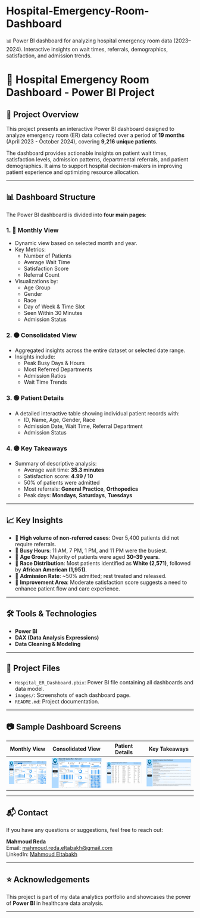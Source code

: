 # Hospital-Emergency-Room-Dashboard
📊 Power BI dashboard for analyzing hospital emergency room data (2023–2024). Interactive insights on wait times, referrals, demographics, satisfaction, and admission trends.

# 🏥 Hospital Emergency Room Dashboard - Power BI Project

## 📌 Project Overview

This project presents an interactive Power BI dashboard designed to analyze emergency room (ER) data collected over a period of **19 months** (April 2023 - October 2024), covering **9,216 unique patients**.

The dashboard provides actionable insights on patient wait times, satisfaction levels, admission patterns, departmental referrals, and patient demographics. It aims to support hospital decision-makers in improving patient experience and optimizing resource allocation.

---

## 📊 Dashboard Structure

The Power BI dashboard is divided into **four main pages**:

### 1. 🔵 Monthly View
- Dynamic view based on selected month and year.
- Key Metrics:
  - Number of Patients
  - Average Wait Time
  - Satisfaction Score
  - Referral Count
- Visualizations by:
  - Age Group
  - Gender
  - Race
  - Day of Week & Time Slot
  - Seen Within 30 Minutes
  - Admission Status

### 2. 🟠 Consolidated View
- Aggregated insights across the entire dataset or selected date range.
- Insights include:
  - Peak Busy Days & Hours
  - Most Referred Departments
  - Admission Ratios
  - Wait Time Trends

### 3. 🟢 Patient Details
- A detailed interactive table showing individual patient records with:
  - ID, Name, Age, Gender, Race
  - Admission Date, Wait Time, Referral Department
  - Admission Status

### 4. 🟣 Key Takeaways
- Summary of descriptive analysis:
  - Average wait time: **35.3 minutes**
  - Satisfaction score: **4.99 / 10**
  - 50% of patients were admitted
  - Most referrals: **General Practice**, **Orthopedics**
  - Peak days: **Mondays**, **Saturdays**, **Tuesdays**

---

## 📈 Key Insights

- 🔹 **High volume of non-referred cases**: Over 5,400 patients did not require referrals.
- 🔹 **Busy Hours**: 11 AM, 7 PM, 1 PM, and 11 PM were the busiest.
- 🔹 **Age Group**: Majority of patients were aged **30–39 years**.
- 🔹 **Race Distribution**: Most patients identified as **White (2,571)**, followed by **African American (1,951)**.
- 🔹 **Admission Rate**: ~50% admitted; rest treated and released.
- 🔹 **Improvement Area**: Moderate satisfaction score suggests a need to enhance patient flow and care experience.

---

## 🛠️ Tools & Technologies

- **Power BI**
- **DAX (Data Analysis Expressions)**
- **Data Cleaning & Modeling**

---

## 📁 Project Files

- `Hospital_ER_Dashboard.pbix`: Power BI file containing all dashboards and data model.
- `images/`: Screenshots of each dashboard page.
- `README.md`: Project documentation.

---

## 📷 Sample Dashboard Screens

| Monthly View | Consolidated View | Patient Details | Key Takeaways |
|--------------|-------------------|-----------------|----------------|
| ![Monthly](images/Monthly_View.png) | ![Consolidated](images/Consolidated_View.png) | ![Details](images/Patient_Details.png) | ![Insights](images/Key_Takeaways.png) |

---

## 📬 Contact

If you have any questions or suggestions, feel free to reach out:

**Mahmoud Reda**  
Email: mahmoud.reda.eltabakh@gmail.com  
LinkedIn: [Mahmoud Eltabakh](https://www.linkedin.com/in/mahmoud-reda2001/)  

---

## ⭐ Acknowledgements

This project is part of my data analytics portfolio and showcases the power of **Power BI** in healthcare data analysis.  

---


